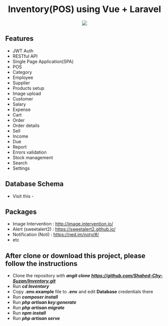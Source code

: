 <div align="center">
  
# Inventory(POS) using Vue + Laravel

</div>

<p align="center"><img src="https://fiverr-res.cloudinary.com/images/t_main1,q_auto,f_auto,q_auto,f_auto/gigs/109101525/original/64e46253d6e4ed6be64c60e58b28211ce9b65681/develop-a-stunning-website-for-your-business.png"></p>

## Features

- JWT Auth
- RESTful API
- Single Page Application(SPA)
- POS
- Category
- Employee
- Supplier
- Products setup
- Image upload
- Customer
- Salary
- Expense
- Cart
- Order
- Order details
- Sell
- Income
- Due
- Report
- Errors validation
- Stock management
- Search
- Settings

## Database Schema

- Visit this - 

## Packages

- Image Intervention : http://image.intervention.io/
- Alert (sweetalert2) : https://sweetalert2.github.io/
- Notification (Noti) : https://ned.im/noty/#/
- etc

## After clone or download this project, please follow the instructions

- Clone the repository with **_angit clone https://github.com/Shahed-Chy-Suzan/Inventory.git_**
- Run **_cd Inventory_**
- Copy **.env.example** file to **.env** and edit **Database** credentials there
- Run **_composer install_**
- Run **_php artisan key:generate_**
- Run **_php artisan migrate_**
- Run **_npm install_**
- Run **_php artisan serve_**
